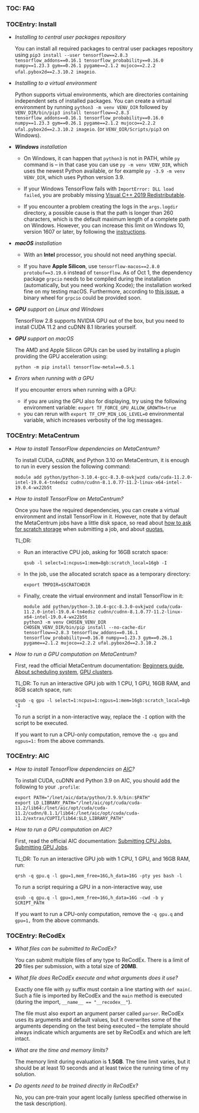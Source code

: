 ### TOC: FAQ

### TOCEntry: Install

- _Installing to central user packages repository_

  You can install all required packages to central user packages repository using
 `pip3 install --user tensorflow==2.8.3 tensorflow_addons==0.16.1 tensorflow_probability==0.16.0 numpy==1.23.3 gym==0.26.1 pygame==2.1.2 mujoco==2.2.2 ufal.pybox2d==2.3.10.2 imageio`.

- _Installing to a virtual environment_

  Python supports virtual environments, which are directories containing
  independent sets of installed packages. You can create a virtual environment
  by running `python3 -m venv VENV_DIR` followed by
  `VENV_DIR/bin/pip3 install tensorflow==2.8.3 tensorflow_addons==0.16.1 tensorflow_probability==0.16.0 numpy==1.23.3 gym==0.26.1 pygame==2.1.2 mujoco==2.2.2 ufal.pybox2d==2.3.10.2 imageio`.
  (or `VENV_DIR/Scripts/pip3` on Windows).

- _**Windows** installation_

  - On Windows, it can happen that `python3` is not in PATH, while `py` command
    is – in that case you can use `py -m venv VENV_DIR`, which uses the newest
    Python available, or for example `py -3.9 -m venv VENV_DIR`, which uses
    Python version 3.9.

  - If your Windows TensorFlow fails with `ImportError: DLL load failed`,
    you are probably missing
    [Visual C++ 2019 Redistributable](https://aka.ms/vs/16/release/vc_redist.x64.exe).

  - If you encounter a problem creating the logs in the `args.logdir` directory,
    a possible cause is that the path is longer than 260 characters, which is
    the default maximum length of a complete path on Windows. However, you can
    increase this limit on Windows 10, version 1607 or later, by following
    the [instructions](https://docs.microsoft.com/en-us/windows/win32/fileio/maximum-file-path-limitation).

- _**macOS** installation_

  - With an **Intel** processor, you should not need anything special.

  - If you have **Apple Silicon**, use `tensorflow-macos==2.8.0 protobuf==3.19.6` instead of
    `tensorflow`. As of Oct 1, the dependency package `grpcio` needs to be
    compiled during the installation (automatically, but you need working Xcode);
    the installation worked fine on my testing macOS. Furthermore, according to
    [this issue](https://github.com/grpc/grpc/issues/29262), a binary wheel for
    `grpcio` could be provided soon.

- _**GPU** support on Linux and Windows_

  TensorFlow 2.8 supports NVIDIA GPU out of the box, but you need to install
  CUDA 11.2 and cuDNN 8.1 libraries yourself.

- _**GPU** support on macOS_

  The AMD and Apple Silicon GPUs can be used by installing a plugin providing
  the GPU acceleration using:
  ```
  python -m pip install tensorflow-metal==0.5.1
  ```

- _Errors when running with a GPU_

  If you encounter errors when running with a GPU:
  - if you are using the GPU also for displaying, try using the following
    environment variable: `export TF_FORCE_GPU_ALLOW_GROWTH=true`
  - you can rerun with `export TF_CPP_MIN_LOG_LEVEL=0` environmental variable,
    which increases verbosity of the log messages.

### TOCEntry: MetaCentrum

- _How to install TensorFlow dependencies on MetaCentrum?_

  To install CUDA, cuDNN, and Python 3.10 on MetaCentrum, it is enough to run
  in every session the following command:
  ```
  module add python/python-3.10.4-gcc-8.3.0-ovkjwzd cuda/cuda-11.2.0-intel-19.0.4-tn4edsz cudnn/cudnn-8.1.0.77-11.2-linux-x64-intel-19.0.4-wx22b5t
  ```

- _How to install TensorFlow on MetaCentrum?_

  Once you have the required dependencies, you can create a virtual environment
  and install TensorFlow in it. However, note that by default the MetaCentrum
  jobs have a little disk space, so read about
  [how to ask for scratch storage](https://wiki.metacentrum.cz/wiki/Scratch_storage)
  when submitting a job, and about [quotas](https://wiki.metacentrum.cz/wiki/Quotas),

  TL;DR:
  - Run an interactive CPU job, asking for 16GB scratch space:
    ```
    qsub -l select=1:ncpus=1:mem=8gb:scratch_local=16gb -I
    ```

  - In the job, use the allocated scratch space as a temporary directory:
    ```
    export TMPDIR=$SCRATCHDIR
    ```

  - Finally, create the virtual environment and install TensorFlow in it:
    ```
    module add python/python-3.10.4-gcc-8.3.0-ovkjwzd cuda/cuda-11.2.0-intel-19.0.4-tn4edsz cudnn/cudnn-8.1.0.77-11.2-linux-x64-intel-19.0.4-wx22b5t
    python3 -m venv CHOSEN_VENV_DIR
    CHOSEN_VENV_DIR/bin/pip install --no-cache-dir tensorflow==2.8.3 tensorflow_addons==0.16.1 tensorflow_probability==0.16.0 numpy==1.23.3 gym==0.26.1 pygame==2.1.2 mujoco==2.2.2 ufal.pybox2d==2.3.10.2
    ```

- _How to run a GPU computation on MetaCentrum?_

  First, read the official MetaCentrum documentation:
  [Beginners guide](https://wiki.metacentrum.cz/wiki/Beginners_guide),
  [About scheduling system](https://wiki.metacentrum.cz/wiki/About_scheduling_system),
  [GPU clusters](https://wiki.metacentrum.cz/wiki/GPU_clusters).

  TL;DR: To run an interactive GPU job with 1 CPU, 1 GPU, 16GB RAM, and 8GB scatch
  space, run:
  ```
  qsub -q gpu -l select=1:ncpus=1:ngpus=1:mem=16gb:scratch_local=8gb -I
  ```

  To run a script in a non-interactive way, replace the `-I` option with the script to be executed.

  If you want to run a CPU-only computation, remove the `-q gpu` and `ngpus=1:`
  from the above commands.

### TOCEntry: AIC

- _How to install TensorFlow dependencies on [AIC](https://aic.ufal.mff.cuni.cz)?_

  To install CUDA, cuDNN and Python 3.9 on AIC, you should add the following to
  your `.profile`:
  ```
  export PATH="/lnet/aic/data/python/3.9.9/bin:$PATH"
  export LD_LIBRARY_PATH="/lnet/aic/opt/cuda/cuda-11.2/lib64:/lnet/aic/opt/cuda/cuda-11.2/cudnn/8.1.1/lib64:/lnet/aic/opt/cuda/cuda-11.2/extras/CUPTI/lib64:$LD_LIBRARY_PATH"
  ```

- _How to run a GPU computation on AIC?_

  First, read the official AIC documentation:
  [Submitting CPU Jobs](https://aic.ufal.mff.cuni.cz/index.php/Submitting_CPU_Jobs),
  [Submitting GPU Jobs](https://aic.ufal.mff.cuni.cz/index.php/Submitting_GPU_Jobs).

  TL;DR: To run an interactive GPU job with 1 CPU, 1 GPU, and 16GB RAM, run:
  ```
  qrsh -q gpu.q -l gpu=1,mem_free=16G,h_data=16G -pty yes bash -l
  ```

  To run a script requiring a GPU in a non-interactive way, use
  ```
  qsub -q gpu.q -l gpu=1,mem_free=16G,h_data=16G -cwd -b y SCRIPT_PATH
  ```

  If you want to run a CPU-only computation, remove the `-q gpu.q` and `gpu=1,`
  from the above commands.

### TOCEntry: ReCodEx

- _What files can be submitted to ReCodEx?_

  You can submit multiple files of any type to ReCodEx. There is a limit of
  **20** files per submission, with a total size of **20MB**.

- _What file does ReCodEx execute and what arguments does it use?_

  Exactly one file with `py` suffix must contain a line starting with `def main(`.
  Such a file is imported by ReCodEx and the `main` method is executed
  (during the import, `__name__ == "__recodex__"`).

  The file must also export an argument parser called `parser`. ReCodEx uses its
  arguments and default values, but it overwrites some of the arguments
  depending on the test being executed – the template should always indicate which
  arguments are set by ReCodEx and which are left intact.

- _What are the time and memory limits?_

  The memory limit during evaluation is **1.5GB**. The time limit varies, but it should
  be at least 10 seconds and at least twice the running time of my solution.

- _Do agents need to be trained directly in ReCodEx?_

  No, you can pre-train your agent locally (unless specified otherwise in the task
  description).

